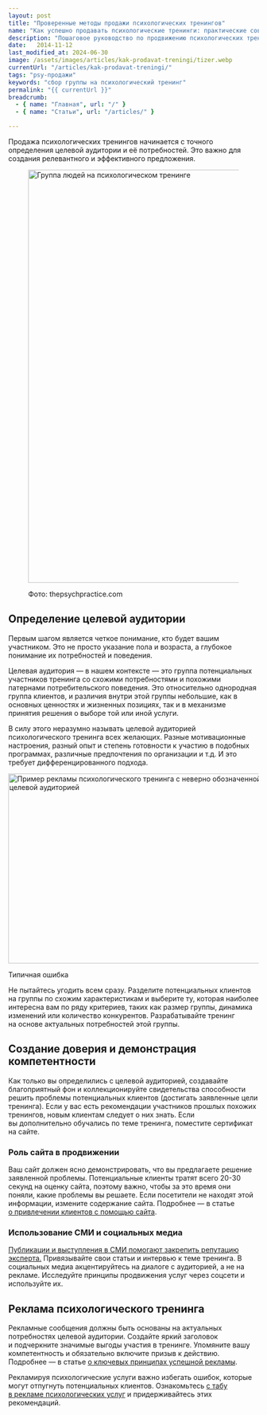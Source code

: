 ```yaml
---
layout: post
title: "Проверенные методы продажи психологических тренингов"
name: "Как успешно продавать психологические тренинги: практические советы"
description: "Пошаговое руководство по продвижению психологических тренингов: от определения целевой аудитории до использования социальных медиа и рекламных сообщений."
date:   2014-11-12			 
last_modified_at: 2024-06-30
image: /assets/images/articles/kak-prodavat-treningi/tizer.webp
currentUrl: "/articles/kak-prodavat-treningi/"
tags: "psy-продажи"
keywords: "сбор группы на психологический тренинг"
permalink: "{{ currentUrl }}"
breadcrumb:
  - { name: "Главная", url: "/" }
  - { name: "Статьи", url: "/articles/" }

---
```


<p>Продажа психологических тренингов начинается с&nbsp;точного определения целевой аудитории и&nbsp;её&nbsp;потребностей. Это важно для создания релевантного и&nbsp;эффективного предложения.</p>


<figure itemscope itemtype="http://schema.org/ImageObject">
      <link itemprop="url"
        href="https://res.cloudinary.com/bartoshevich/image/upload/f_auto,q_auto/v1720547449/psycareer/Group-Psychotherapy.jpg">
      <img class="image" 
        src="https://res.cloudinary.com/bartoshevich/image/upload/f_auto,q_auto/v1720547449/psycareer/Group-Psychotherapy.jpg"
        srcset="https://res.cloudinary.com/bartoshevich/image/upload/w_640/f_auto,q_auto/v1720547449/psycareer/Group-Psychotherapy.jpg 640w, 
          https://res.cloudinary.com/bartoshevich/image/upload/w_800/f_auto,q_auto/v1720547449/psycareer/Group-Psychotherapy.jpg 800w,
          https://res.cloudinary.com/bartoshevich/image/upload/w_1250/f_auto,q_auto/v1720547449/psycareer/Group-Psychotherapy.jpg  1250w, 
          https://res.cloudinary.com/bartoshevich/image/upload/f_auto,q_auto/v1720547449/psycareer/Group-Psychotherapy.jpg  1500w"
        sizes="(max-width: 1200px) 100vw, 65vw" alt="Группа людей на психологическом тренинге"
        width="1500" height="829" itemprop="contentUrl">
      <figcaption class="figcaption">
        <p>Фото: thepsychpractice.com</p>
      </figcaption>

</figure>


<section class="row-gap--m mb-1">
<h2  class="h2">Определение целевой аудитории</h2>
<p>Первым шагом является четкое понимание, кто будет вашим участником. Это не просто указание пола и возраста, а глубокое понимание их потребностей и поведения.  </p>
<p>Целевая аудитория — в нашем контексте — это группа потенциальных участников тренинга со схожими потребностями и похожими патернами потребительского поведения. Это относительно однородная группа клиентов, и различия внутри этой группы небольшие, как в основных ценностях и жизненных позициях, так и в механизме принятия решения о выборе той или иной услуги.</p>
<p>В силу этого неразумно называть целевой аудиторией психологического тренинга всех желающих. Разные мотивационные настроения, разный опыт и степень готовности к участию в подобных программах, различные предпочтения по организации и т.д. И это требует дифференцированного подхода.</p>

<div itemscope itemtype="http://schema.org/ImageObject">
<link itemprop="url"  href="https://res.cloudinary.com/bartoshevich/image/upload/f_auto,q_auto/v1593368843/psycareer/trenning.png">
<img class="image" loading="lazy" decoding="async" src="https://res.cloudinary.com/bartoshevich/image/upload/f_auto,q_auto/v1593368843/psycareer/trenning.png" alt="Пример рекламы психологического тренинга с неверно обозначенной целевой аудиторией"  title="пример рекламы психологического тренинга" width="541" height="381" itemprop="contentUrl">
 <div class="figcaption">
        <p>Типичная ошибка</p>
      </div>
</div>

<p>Не&nbsp;пытайтесь угодить всем сразу. Разделите потенциальных клиентов на&nbsp;группы по&nbsp;схожим характеристикам и&nbsp;выберите&nbsp;ту, которая наиболее интересна вам по&nbsp;ряду критериев, таких как размер группы, динамика изменений или количество конкурентов. Разрабатывайте тренинг на&nbsp;основе актуальных потребностей этой группы.</p>

</section>


<section class="row-gap--m mb-1">
<h2  class="h2">Создание доверия и&nbsp;демонстрация компетентности</h2>
<p>Как только вы&nbsp;определились с&nbsp;целевой аудиторией, создавайте благоприятный фон и&nbsp;коллекционируйте свидетельства способности решить проблемы потенциальных клиентов (достигать заявленные цели тренинга). Если у&nbsp;вас есть рекомендации участников прошлых похожих тренингов, новым клиентам следует о&nbsp;них знать. Если вы&nbsp;дополнительно обучались по&nbsp;теме тренинга, поместите сертификат на&nbsp;сайте.</p>

<section class="row-gap--xs">
<h3 class="h3">Роль сайта в&nbsp;продвижении</h3>
<p>Ваш сайт должен ясно демонстрировать, что вы&nbsp;предлагаете решение заявленной проблемы. Потенциальные клиенты тратят всего 20-30 секунд на&nbsp;оценку сайта, поэтому важно, чтобы за&nbsp;это время они поняли, какие проблемы вы&nbsp;решаете. Если посетители не&nbsp;находят этой информации, измените содержание сайта. Подробнее&nbsp;&mdash; в&nbsp;статье <a class="link" href="/articles/privlechenie-klientov-sajt-psikhologa/">о&nbsp;привлечении клиентов с&nbsp;помощью сайта</a>. </p>
</section>

<section class="row-gap--xs">
<h3 class="h3">Использование СМИ и социальных медиа</h3>
<p><a class="link" href="/articles/privlechenie-klientov-publichnye-vystupleniya/">Публикации и&nbsp;выступления в&nbsp;СМИ помогают закрепить репутацию эксперта.</a> Привязывайте свои статьи и интервью к теме тренинга. В социальных медиа акцентируйтесь на диалоге с аудиторией, а не на рекламе. Исследуйте принципы продвижения услуг через соцсети и используйте их. </p>
</section>
</section>


<section class="row-gap--m mb-1">
<h2  class="h2">Реклама психологического тренинга</h2>

<p>Рекламные сообщения должны быть основаны на&nbsp;актуальных потребностях целевой аудитории. Создайте яркий заголовок и&nbsp;подчеркните значимые выгоды участия в&nbsp;тренинге. Упомяните вашу компетентность и&nbsp;обязательно включите призыв к&nbsp;действию. Подробнее&nbsp;&mdash; в&nbsp;статье <a class="link" href="/articles/effektivnaya-reklama-dlya-psixologa/">о&nbsp;ключевых принципах успешной рекламы</a>.</p>

<p>Рекламируя психологические услуги важно избегать ошибок, которые могут отпугнуть потенциальных клиентов. Ознакомьтесь <a class="link" href="/articles/tabu-v-reklame/">с&nbsp;табу в&nbsp;рекламе психологических услуг</a> и&nbsp;придерживайтесь этих рекомендаций.</p>


</section>

